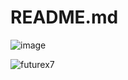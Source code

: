 # README.md

![image](https://github.com/user-attachments/assets/21da72fe-014e-482d-b96b-63cfd3d0704a)


<p align="left"> <img src="https://komarev.com/ghpvc/?username=0xJoichiro&label=Profile%20views&color=0e75b6&style=flat" alt="futurex7"/> </p>

